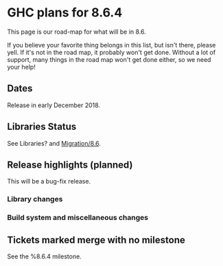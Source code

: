 # GHC plans for 8.6.4


This page is our road-map for what will be in 8.6.  


If you believe your favorite thing belongs in this list, but isn't there, please yell.  If it's not in the road map, it probably won't get done.  Without a lot of support, many things in the road map won't get done either, so we need your help!

## Dates


Release in early December 2018.

## Libraries Status


See Libraries? and [Migration/8.6](/migration/8.6).

## Release highlights (planned)


This will be a bug-fix release.


### Library changes


### Build system and miscellaneous changes


## Tickets marked merge with no milestone


See the %8.6.4 milestone.



